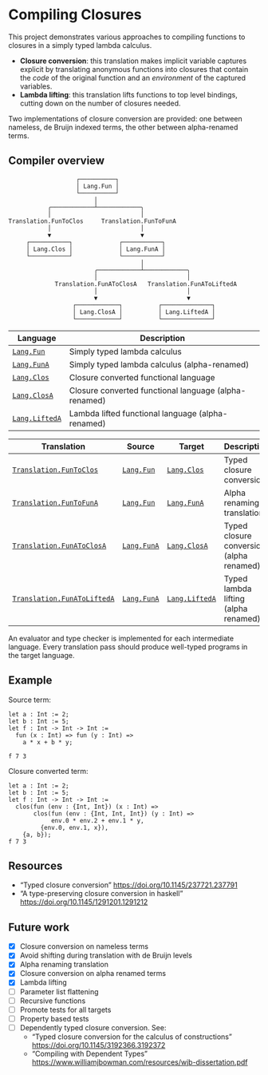 # Compiling Closures

This project demonstrates various approaches to compiling functions to closures
in a simply typed lambda calculus.

- **Closure conversion**: this translation makes implicit variable captures
  explicit by translating anonymous functions into closures that contain the
  _code_ of the original function and an _environment_ of the captured variables.
- **Lambda lifting**: this translation lifts functions to top level bindings,
  cutting down on the number of closures needed.

Two implementations of closure conversion are provided: one between nameless,
de Bruijn indexed terms, the other between alpha-renamed terms.

## Compiler overview

```text
                   ┌──────────┐
                   │ Lang.Fun │
                   └──────────┘
                        │
           ╭────────────┴────────────╮
           │                         │
Translation.FunToClos     Translation.FunToFunA
           │                         │
           ▼                         ▼
     ┌───────────┐             ┌───────────┐
     │ Lang.Clos │             │ Lang.FunA │
     └───────────┘             └───────────┘
                                     │
                        ╭────────────┴────────────╮
                        │                         │
             Translation.FunAToClosA   Translation.FunAToLiftedA
                        │                         │
                        ▼                         ▼
                  ┌────────────┐          ┌──────────────┐
                  │ Lang.ClosA │          │ Lang.LiftedA │
                  └────────────┘          └──────────────┘

```

| Language          | Description                                           |
| ----------------- | ----------------------------------------------------- |
| [`Lang.Fun`]      | Simply typed lambda calculus                          |
| [`Lang.FunA`]     | Simply typed lambda calculus (alpha-renamed)          |
| [`Lang.Clos`]     | Closure converted functional language                 |
| [`Lang.ClosA`]    | Closure converted functional language (alpha-renamed) |
| [`Lang.LiftedA`]  | Lambda lifted functional language (alpha-renamed)     |

[`Lang.Fun`]: ./lib/Lang_Fun.ml
[`Lang.Clos`]: ./lib/Lang_Clos.ml
[`Lang.FunA`]: ./lib/Lang_FunA.ml
[`Lang.ClosA`]: ./lib/Lang_ClosA.ml
[`Lang.LiftedA`]: ./lib/Lang_LiftedA.ml

| Translation                   | Source          | Target           | Description
| ----------------------------- | --------------- | ---------------- | ---------------------------------
| [`Translation.FunToClos`]     | [`Lang.Fun`]    | [`Lang.Clos`]    | Typed closure conversion
| [`Translation.FunToFunA`]     | [`Lang.Fun`]    | [`Lang.FunA`]    | Alpha renaming translation
| [`Translation.FunAToClosA`]   | [`Lang.FunA`]   | [`Lang.ClosA`]   | Typed closure conversion (alpha renamed)
| [`Translation.FunAToLiftedA`] | [`Lang.FunA`]   | [`Lang.LiftedA`] | Typed lambda lifting (alpha renamed)

[`Translation.FunToClos`]: ./lib/Translation_FunToClos.ml
[`Translation.FunToFunA`]: ./lib/Translation_FunToFunA.ml
[`Translation.FunAToClosA`]: ./lib/Translation_FunAToClosA.ml
[`Translation.FunAToLiftedA`]: ./lib/Translation_FunAToLiftedA.ml

An evaluator and type checker is implemented for each intermediate language.
Every translation pass should produce well-typed programs in the target language.

## Example

Source term:

<!-- $MDX file=test/multiple-captures-3.txt -->
```text
let a : Int := 2;
let b : Int := 5;
let f : Int -> Int -> Int :=
  fun (x : Int) => fun (y : Int) =>
    a * x + b * y;

f 7 3
```

Closure converted term:

<!-- $MDX file=test/multiple-captures-3.stdout -->
```text
let a : Int := 2;
let b : Int := 5;
let f : Int -> Int -> Int :=
  clos(fun (env : {Int, Int}) (x : Int) =>
       clos(fun (env : {Int, Int, Int}) (y : Int) =>
            env.0 * env.2 + env.1 * y,
         {env.0, env.1, x}),
    {a, b});
f 7 3
```

## Resources

- “Typed closure conversion” <https://doi.org/10.1145/237721.237791>
- “A type-preserving closure conversion in haskell” <https://doi.org/10.1145/1291201.1291212>

## Future work

- [x] Closure conversion on nameless terms
- [x] Avoid shifting during translation with de Bruijn levels
- [x] Alpha renaming translation
- [x] Closure conversion on alpha renamed terms
- [x] Lambda lifting
- [ ] Parameter list flattening
- [ ] Recursive functions
- [ ] Promote tests for all targets
- [ ] Property based tests
- [ ] Dependently typed closure conversion. See:
  - “Typed closure conversion for the calculus of constructions” <https://doi.org/10.1145/3192366.3192372>
  - “Compiling with Dependent Types” <https://www.williamjbowman.com/resources/wjb-dissertation.pdf>
